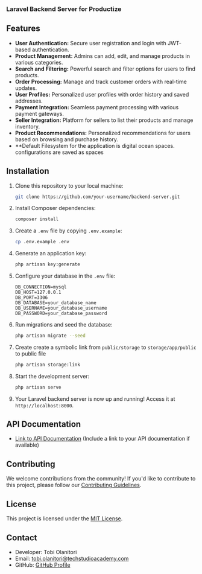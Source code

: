 ### Laravel Backend Server for Productize

## Features

- **User Authentication:** Secure user registration and login with JWT-based authentication.
- **Product Management:** Admins can add, edit, and manage products in various categories.
- **Search and Filtering:** Powerful search and filter options for users to find products.
- **Order Processing:** Manage and track customer orders with real-time updates.
- **User Profiles:** Personalized user profiles with order history and saved addresses.
- **Payment Integration:** Seamless payment processing with various payment gateways.
- **Seller Integration:** Platform for sellers to list their products and manage inventory.
- **Product Recommendations:** Personalized recommendations for users based on browsing and purchase history.
- **Default Filesystem for the application is digital ocean spaces. configurations are saved as spaces

## Installation

1. Clone this repository to your local machine:

   ```bash
   git clone https://github.com/your-username/backend-server.git
   ```

2. Install Composer dependencies:

   ```bash
   composer install
   ```

3. Create a `.env` file by copying `.env.example`:

   ```bash
   cp .env.example .env
   ```

4. Generate an application key:

   ```bash
   php artisan key:generate
   ```

5. Configure your database in the `.env` file:

   ```dotenv
   DB_CONNECTION=mysql
   DB_HOST=127.0.0.1
   DB_PORT=3306
   DB_DATABASE=your_database_name
   DB_USERNAME=your_database_username
   DB_PASSWORD=your_database_password
   ```

6. Run migrations and seed the database:

   ```bash
   php artisan migrate --seed
   ```

7. Create create a symbolic link from `public/storage` to `storage/app/public` to public file

   ```bash
   php artisan storage:link
   ```    

7. Start the development server:

   ```bash
   php artisan serve
   ```

8. Your Laravel backend server is now up and running! Access it at `http://localhost:8000`.

## API Documentation

- [Link to API Documentation](#) (Include a link to your API documentation if available)

## Contributing

We welcome contributions from the community! If you'd like to contribute to this project, please follow our [Contributing Guidelines](CONTRIBUTING.md).

## License

This project is licensed under the [MIT License](LICENSE).

## Contact

- Developer: Tobi Olanitori
- Email: tobi.olanitori@techstudioacademy.com
- GitHub: [GitHub Profile](https://github.com/intuneteq)
